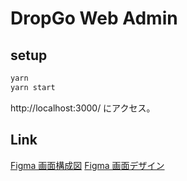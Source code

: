 # DropGo Web Admin
## setup
```sh
yarn
yarn start
```
http://localhost:3000/ にアクセス。

## Link
[Figma 画面構成図](https://www.figma.com/file/eIkF8Fiqo4MzvJsZsBAgAv/share-flick-admin-page-tree?node-id=0%3A1)
[Figma 画面デザイン](https://www.figma.com/file/npulnbgUFa7GBgzkMcugPM/share-flick-admin)
